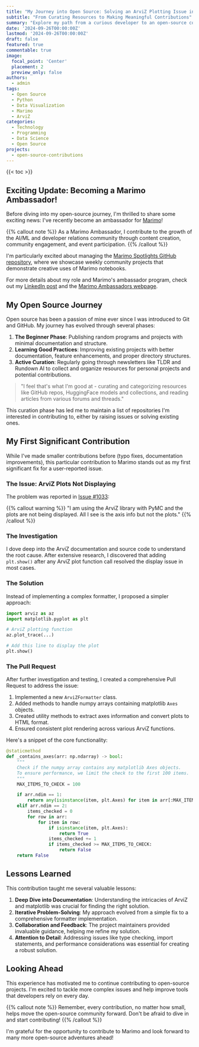 ```yaml
---
title: "My Journey into Open Source: Solving an ArviZ Plotting Issue in Marimo"
subtitle: "From Curating Resources to Making Meaningful Contributions"
summary: "Explore my path from a curious developer to an open-source contributor, culminating in fixing a significant plotting issue for the Marimo project."
date: '2024-09-26T00:00:00Z'
lastmod: '2024-09-26T00:00:00Z'
draft: false
featured: true
commentable: true
image:
  focal_point: 'Center'
  placement: 2
  preview_only: false
authors:
  - admin
tags:
  - Open Source
  - Python
  - Data Visualization
  - Marimo
  - ArviZ
categories:
  - Technology
  - Programming
  - Data Science
  - Open Source
projects:
  - open-source-contributions
---
```


{{< toc >}}

## Exciting Update: Becoming a Marimo Ambassador!

Before diving into my open-source journey, I'm thrilled to share some exciting news: I've recently become an ambassador for [Marimo](https://marimo.io)! 

{{% callout note %}}
As a Marimo Ambassador, I contribute to the growth of the AI/ML and developer relations community through content creation, community engagement, and event participation.
{{% /callout %}}

I'm particularly excited about managing the [Marimo Spotlights GitHub repository](https://github.com/marimo-team/spotlights), where we showcase weekly community projects that demonstrate creative uses of Marimo notebooks.

For more details about my role and Marimo's ambassador program, check out my [LinkedIn post](https://www.linkedin.com/posts/srihari-thyagarajan_marimo-framework-ambassador-activity-7242540448949428225-wSqS?utm_source=share&utm_medium=member_desktop) and the [Marimo Ambassadors webpage](https://marimo.io/ambassadors).

## My Open Source Journey

Open source has been a passion of mine ever since I was introduced to Git and GitHub. My journey has evolved through several phases:

1. **The Beginner Phase**: Publishing random programs and projects with minimal documentation and structure.
2. **Learning Good Practices**: Improving existing projects with better documentation, feature enhancements, and proper directory structures.
3. **Active Curation**: Regularly going through newsletters like TLDR and Rundown AI to collect and organize resources for personal projects and potential contributions.

> "I feel that's what I'm good at - curating and categorizing resources like GitHub repos, HuggingFace models and collections, and reading articles from various forums and threads."

This curation phase has led me to maintain a list of repositories I'm interested in contributing to, either by raising issues or solving existing ones.

## My First Significant Contribution

While I've made smaller contributions before (typo fixes, documentation improvements), this particular contribution to Marimo stands out as my first significant fix for a user-reported issue.

### The Issue: ArviZ Plots Not Displaying

The problem was reported in [Issue #1033](https://github.com/marimo-team/marimo/issues/1033):

{{% callout warning %}}
"I am using the ArviZ library with PyMC and the plots are not being displayed. All I see is the axis info but not the plots."
{{% /callout %}}

### The Investigation

I dove deep into the ArviZ documentation and source code to understand the root cause. After extensive research, I discovered that adding `plt.show()` after any ArviZ plot function call resolved the display issue in most cases.

### The Solution

Instead of implementing a complex formatter, I proposed a simpler approach:

```python
import arviz as az
import matplotlib.pyplot as plt

# ArviZ plotting function
az.plot_trace(...)

# Add this line to display the plot
plt.show()
```

### The Pull Request

After further investigation and testing, I created a comprehensive Pull Request to address the issue:

1. Implemented a new `ArviZFormatter` class.
2. Added methods to handle numpy arrays containing matplotlib `Axes` objects.
3. Created utility methods to extract axes information and convert plots to HTML format.
4. Ensured consistent plot rendering across various ArviZ functions.

Here's a snippet of the core functionality:

```python
@staticmethod
def _contains_axes(arr: np.ndarray) -> bool:
    """
    Check if the numpy array contains any matplotlib Axes objects.
    To ensure performance, we limit the check to the first 100 items.
    """
    MAX_ITEMS_TO_CHECK = 100

    if arr.ndim == 1:
        return any(isinstance(item, plt.Axes) for item in arr[:MAX_ITEMS_TO_CHECK])
    elif arr.ndim == 2:
        items_checked = 0
        for row in arr:
            for item in row:
                if isinstance(item, plt.Axes):
                    return True
                items_checked += 1
                if items_checked >= MAX_ITEMS_TO_CHECK:
                    return False
    return False
```

## Lessons Learned

This contribution taught me several valuable lessons:

1. **Deep Dive into Documentation**: Understanding the intricacies of ArviZ and matplotlib was crucial for finding the right solution.
2. **Iterative Problem-Solving**: My approach evolved from a simple fix to a comprehensive formatter implementation.
3. **Collaboration and Feedback**: The project maintainers provided invaluable guidance, helping me refine my solution.
4. **Attention to Detail**: Addressing issues like type checking, import statements, and performance considerations was essential for creating a robust solution.

## Looking Ahead

This experience has motivated me to continue contributing to open-source projects. I'm excited to tackle more complex issues and help improve tools that developers rely on every day.

{{% callout note %}}
Remember, every contribution, no matter how small, helps move the open-source community forward. Don't be afraid to dive in and start contributing!
{{% /callout %}}

I'm grateful for the opportunity to contribute to Marimo and look forward to many more open-source adventures ahead!
